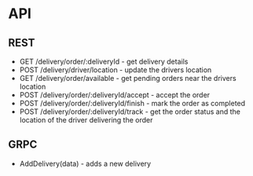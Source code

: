 # API

## REST

- GET /delivery/order/:deliveryId - get delivery details
- POST /delivery/driver/location - update the drivers location
- GET /delivery/order/available - get pending orders near the drivers location
- POST /delivery/order/:deliveryId/accept - accept the order
- POST /delivery/order/:deliveryId/finish - mark the order as completed
- POST /delivery/order/:deliveryId/track - get the order status and the location of the driver delivering the order

## GRPC

- AddDelivery(data) - adds a new delivery
